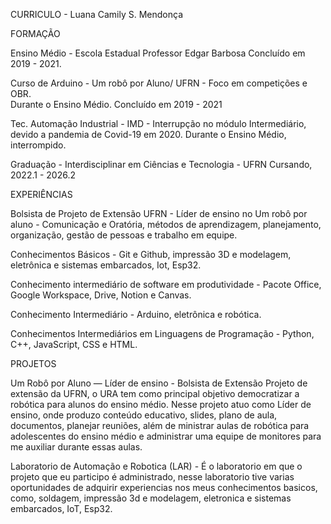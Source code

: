 CURRICULO - Luana Camily S. Mendonça

FORMAÇÃO

Ensino Médio - Escola Estadual Professor Edgar Barbosa 
Concluído em  2019 - 2021.

Curso de Arduino -  Um robô por Aluno/ UFRN - Foco em  competições e OBR.  
Durante o Ensino Médio. Concluído em 2019 - 2021

Tec. Automação Industrial - IMD - Interrupção no módulo Intermediário, devido a pandemia de Covid-19 em 2020.
Durante o Ensino Médio, interrompido.

Graduação - Interdisciplinar em Ciências e Tecnologia - UFRN 
Cursando,  2022.1 - 2026.2 

EXPERIÊNCIAS

Bolsista de Projeto de Extensão UFRN - Líder de ensino no Um robô por aluno - Comunicação e Oratória, métodos de aprendizagem, planejamento, organização, gestão de pessoas e trabalho em equipe.

Conhecimentos Básicos - Git e Github, impressão 3D e modelagem, eletrônica e sistemas embarcados, Iot, Esp32.  

Conhecimento intermediário de software em produtividade - Pacote Office, Google Workspace, Drive, Notion e Canvas.

Conhecimento Intermediário - Arduino, eletrônica e robótica.

Conhecimentos Intermediários em Linguagens de Programação - Python, C++, JavaScript, CSS e  HTML.

PROJETOS

Um Robô por Aluno — Líder de ensino - Bolsista de Extensão
Projeto de extensão da UFRN, o URA tem como principal objetivo democratizar a robótica para alunos do ensino médio. Nesse projeto atuo como Líder de ensino, onde produzo conteúdo educativo, slides, plano de aula, documentos, planejar reuniões, além de ministrar aulas de robótica para adolescentes do ensino médio e administrar uma equipe de monitores para me auxiliar durante essas aulas.

Laboratorio de Automação e Robotica (LAR) - É o laboratorio em que o projeto que eu participo é administrado, nesse laboratorio tive varias oportunidades de adquirir experiencias nos meus conhecimentos basicos, como, soldagem, impressão 3d e modelagem, eletronica e sistemas embarcados, IoT, Esp32.
